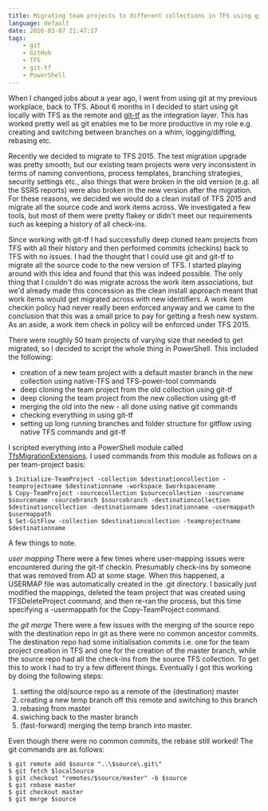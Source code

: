 ```yaml
---
title: Migrating team projects to different collections in TFS using git and git-tf
language: default
date: 2016-03-07 21:47:17
tags:
	- git
	- GitHub
	- TFS
	- git-tf
	- PowerShell
---
```


When I changed jobs about a year ago, I went from using git at my previous workplace, back to TFS. About 6 months in I decided to start using git locally with TFS as the remote and [git-tf](https://gittf.codeplex.com) as the integration layer. This has worked pretty well as git enables me to be more productive in my role e.g. creating and switching between branches on a whim, logging/diffing, rebasing etc.

Recently we decided to migrate to TFS 2015. The test migration upgrade was pretty smooth, but our existing team projects were very inconsistent in terms of naming conventions, process templates, branching strategies, security settings etc., also things that were broken in the old version (e.g. all the SSRS reports) were also broken in the new version after the migration. For these reasons, we decided we would do a clean install of TFS 2015 and migrate all the source code and work items across. We investigated a few tools, but most of them were pretty flakey or didn't meet our requirements such as keeping a history of all check-ins.

Since working with git-tf I had successfully deep cloned team projects from TFS with all their history and then performed commits (checkins) back to TFS with no issues. I had the thought that I could use git and git-tf to migrate all the source code to the new version of TFS. I started playing around with this idea and found that this was indeed possible. The only thing that I couldn't do was migrate across the work item associations, but we'd already made this concession as the clean install approach meant that work items would get migrated across with new identifiers. A work item checkin policy had never really been enforced anyway and we came to the conclusion that this was a small price to pay for getting a fresh new system. As an aside, a work item check in policy will be enforced under TFS 2015.

There were roughly 50 team projects of varying size that needed to get migrated, so I decided to script the whole thing in PowerShell. This included the following:
- creation of a new team project with a default master branch in the new collection using native-TFS and TFS-power-tool commands
- deep cloning the team project from the old collection using git-tf
- deep cloning the team project from the new collection using git-tf
- merging the old into the new - all done using native git commands
- checking everything in using git-tf
- setting up long running branches and folder structure for gitflow using native TFS commands and git-tf
 
I scripted everything into a PowerShell module called [TfsMigrationExtensions](https://github.com/yesmarket/TfsMigrationExtensions). I used commands from this module as follows on a per team-project basis:
 
    $ Initialize-TeamProject -collection $destinationcollection -teamprojectname $destinationname -workspace $workspacename
    $ Copy-TeamProject -sourcecollection $sourcecollection -sourcename $sourcename -sourcebranch $sourcebranch -destinationcollection $destinationcollection -destinationname $destinationname -usermappath $usermappath
    $ Set-GitFlow -collection $destinationcollection -teamprojectname $destinationname


A few things to note.

*user mapping*
There were a few times where user-mapping issues were encountered during the git-tf checkin. Presumably check-ins by someone that was removed from AD at some stage. When this happened, a USERMAP file was automatically created in the .git directory. I basically just modified the mappings, deleted the team project that was created using TFSDeleteProject command, and then re-ran the process, but this time specifying a -usermappath for the Copy-TeamProject command.

*the git merge*
There were a few issues with the merging of the source repo with the destination repo in git as there were no common ancestor commits. The destination repo had some initialisation commits i.e. one for the team project creation in TFS and one for the creation of the master branch, while the source repo had all the check-ins from the source TFS collection. To get this to work I had to try a few different things. Eventually I got this working by doing the following steps:
1. setting the old/source repo as a remote of the (destination) master
2. creating a new temp branch off this remote and switching to this branch
3. rebasing from master
4. swiching back to the master branch
5. (fast-forward) merging the temp branch into master.

Even though there were no common commits, the rebase still worked! The git commands are as follows:

    $ git remote add $source "..\$source\.git\"
    $ git fetch $localSource
    $ git checkout "remotes/$source/master" -b $source
    $ git rebase master
    $ git checkout master
    $ git merge $source